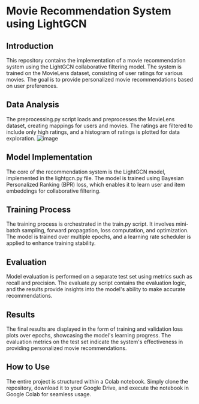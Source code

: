 # Movie Recommendation System using LightGCN
## Introduction
This repository contains the implementation of a movie recommendation system using the LightGCN collaborative filtering model. The system is trained on the MovieLens dataset, consisting of user ratings for various movies. The goal is to provide personalized movie recommendations based on user preferences.

## Data Analysis
The preprocessing.py script loads and preprocesses the MovieLens dataset, creating mappings for users and movies. The ratings are filtered to include only high ratings, and a histogram of ratings is plotted for data exploration.
![image](https://github.com/mpvnlv/assigment_2PMLDL/assets/88908152/3756d684-a826-4d6f-865d-aee8ee87e434)
## Model Implementation
The core of the recommendation system is the LightGCN model, implemented in the lightgcn.py file. The model is trained using Bayesian Personalized Ranking (BPR) loss, which enables it to learn user and item embeddings for collaborative filtering.

## Training Process
The training process is orchestrated in the train.py script. It involves mini-batch sampling, forward propagation, loss computation, and optimization. The model is trained over multiple epochs, and a learning rate scheduler is applied to enhance training stability.

## Evaluation
Model evaluation is performed on a separate test set using metrics such as recall and precision. The evaluate.py script contains the evaluation logic, and the results provide insights into the model's ability to make accurate recommendations.

## Results
The final results are displayed in the form of training and validation loss plots over epochs, showcasing the model's learning progress. The evaluation metrics on the test set indicate the system's effectiveness in providing personalized movie recommendations.

## How to Use
The entire project is structured within a Colab notebook. Simply clone the repository, download it to your Google Drive, and execute the notebook in Google Colab for seamless usage.





